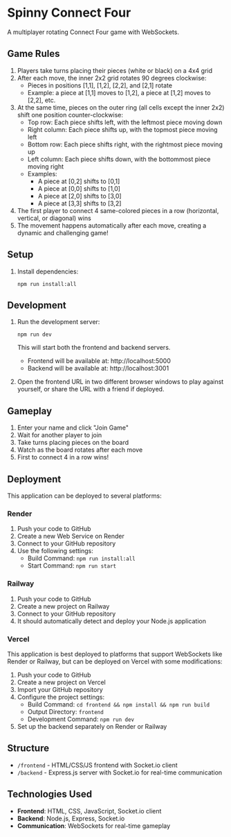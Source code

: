 # Spinny Connect Four

A multiplayer rotating Connect Four game with WebSockets.

## Game Rules

1. Players take turns placing their pieces (white or black) on a 4x4 grid
2. After each move, the inner 2x2 grid rotates 90 degrees clockwise:
   - Pieces in positions [1,1], [1,2], [2,2], and [2,1] rotate
   - Example: a piece at [1,1] moves to [1,2], a piece at [1,2] moves to [2,2], etc.
3. At the same time, pieces on the outer ring (all cells except the inner 2x2) shift one position counter-clockwise:
   - Top row: Each piece shifts left, with the leftmost piece moving down
   - Right column: Each piece shifts up, with the topmost piece moving left
   - Bottom row: Each piece shifts right, with the rightmost piece moving up
   - Left column: Each piece shifts down, with the bottommost piece moving right
   - Examples:
     - A piece at [0,2] shifts to [0,1]
     - A piece at [0,0] shifts to [1,0]
     - A piece at [2,0] shifts to [3,0]
     - A piece at [3,3] shifts to [3,2]
4. The first player to connect 4 same-colored pieces in a row (horizontal, vertical, or diagonal) wins
5. The movement happens automatically after each move, creating a dynamic and challenging game!

## Setup

1. Install dependencies:
   ```
   npm run install:all
   ```

## Development

1. Run the development server:
   ```
   npm run dev
   ```
   This will start both the frontend and backend servers.
   - Frontend will be available at: http://localhost:5000
   - Backend will be available at: http://localhost:3001

2. Open the frontend URL in two different browser windows to play against yourself, or share the URL with a friend if deployed.

## Gameplay

1. Enter your name and click "Join Game"
2. Wait for another player to join
3. Take turns placing pieces on the board
4. Watch as the board rotates after each move
5. First to connect 4 in a row wins!

## Deployment

This application can be deployed to several platforms:

### Render

1. Push your code to GitHub
2. Create a new Web Service on Render
3. Connect to your GitHub repository
4. Use the following settings:
   - Build Command: `npm run install:all`
   - Start Command: `npm run start`

### Railway

1. Push your code to GitHub
2. Create a new project on Railway
3. Connect to your GitHub repository
4. It should automatically detect and deploy your Node.js application

### Vercel

This application is best deployed to platforms that support WebSockets like Render or Railway, but can be deployed on Vercel with some modifications:

1. Push your code to GitHub
2. Create a new project on Vercel
3. Import your GitHub repository
4. Configure the project settings:
   - Build Command: `cd frontend && npm install && npm run build`
   - Output Directory: `frontend`
   - Development Command: `npm run dev`
5. Set up the backend separately on Render or Railway

## Structure

- `/frontend` - HTML/CSS/JS frontend with Socket.io client
- `/backend` - Express.js server with Socket.io for real-time communication

## Technologies Used

- **Frontend**: HTML, CSS, JavaScript, Socket.io client
- **Backend**: Node.js, Express, Socket.io
- **Communication**: WebSockets for real-time gameplay